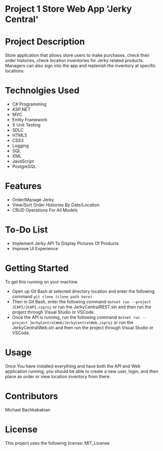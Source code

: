 # Project 1 Store Web App 'Jerky Central'

# Project Description
Store application that allows store users to make purchases, check their order histories, check location inventories for Jerky related products. Managers can also sign into the app and replenish the inventory at specific locations.

# Technolgies Used
* C# Programming
* ASP.NET
* MVC
* Entity Framework
* X Unit Testing
* SDLC
* HTML5
* CSS3
* Logging
* SQL
* XML
* JavaScript
* PostgreSQL

# Features
* Order/Manage Jerky
* View/Sort Order Histories By Date/Location
* CRUD Operations For All Models

# To-Do List
* Implement Jerky API To Display Pictures Of Products
* Improve UI Experience

# Getting Started
To get this running on your machine
* Open up Git Bash at selected directory location and enter the following command `git clone (clone path here)`
* Then in Git Bash, enter the following command `dotnet run --project JCAPI/JCAPI.csproj` or run the JerkyCentralREST.sln and then run the project through Visual Studio or VSCode.
* Once the API is running, run the following command `dotnet run --project JerkyCentralWeb/JerkyCentralWeb.csproj` or run the JerkyCentralWeb.sln and then run the project through Visual Studio or VSCode.

# Usage
Once You have installed everything and have both the API and Web application running, you should be able to create a new user, login, and then place an order or view location inventory from there.

# Contributors
Michael Bachkabakian

# License
This project uses the following license: MIT_License
